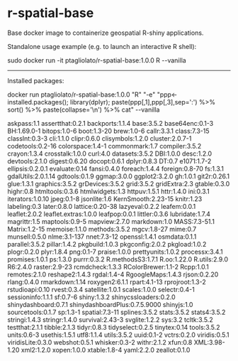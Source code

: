 # r-spatial-base
Base docker image to containerize geospatial R-shiny applications.

Standalone usage example (e.g. to launch an interactive R shell): 

  sudo docker run -it ptagliolato/r-spatial-base:1.0.0 R --vanilla

------------------------------
Installed packages:

docker run ptagliolato/r-spatial-base:1.0.0 "R" "-e" "ppp<-installed.packages(); library(dplyr); paste(ppp[,1],ppp[,3],sep=':') %>% sort() %>% paste(collapse='\n') %>% cat" --vanilla

askpass:1.1
assertthat:0.2.1
backports:1.1.4
base:3.5.2
base64enc:0.1-3
BH:1.69.0-1
bitops:1.0-6
boot:1.3-20
brew:1.0-6
callr:3.3.1
class:7.3-15
classInt:0.3-3
cli:1.1.0
clipr:0.6.0
clisymbols:1.2.0
cluster:2.0.7-1
codetools:0.2-16
colorspace:1.4-1
commonmark:1.7
compiler:3.5.2
crayon:1.3.4
crosstalk:1.0.0
curl:4.0
datasets:3.5.2
DBI:1.0.0
desc:1.2.0
devtools:2.1.0
digest:0.6.20
docopt:0.6.1
dplyr:0.8.3
DT:0.7
e1071:1.7-2
ellipsis:0.2.0.1
evaluate:0.14
fansi:0.4.0
foreach:1.4.4
foreign:0.8-70
fs:1.3.1
gdalUtils:2.0.1.14
gdtools:0.1.9
ggmap:3.0.0
ggplot2:3.2.0
gh:1.0.1
git2r:0.26.1
glue:1.3.1
graphics:3.5.2
grDevices:3.5.2
grid:3.5.2
gridExtra:2.3
gtable:0.3.0
highr:0.8
htmltools:0.3.6
htmlwidgets:1.3
httpuv:1.5.1
httr:1.4.0
ini:0.3.1
iterators:1.0.10
jpeg:0.1-8
jsonlite:1.6
KernSmooth:2.23-15
knitr:1.23
labeling:0.3
later:0.8.0
lattice:0.20-38
lazyeval:0.2.2
leafem:0.0.1
leaflet:2.0.2
leaflet.extras:1.0.0
leafpop:0.0.1
littler:0.3.6
lubridate:1.7.4
magrittr:1.5
maptools:0.9-5
mapview:2.7.0
markdown:1.0
MASS:7.3-51.1
Matrix:1.2-15
memoise:1.1.0
methods:3.5.2
mgcv:1.8-27
mime:0.7
munsell:0.5.0
nlme:3.1-137
nnet:7.3-12
openssl:1.4.1
osmdata:0.1.1
parallel:3.5.2
pillar:1.4.2
pkgbuild:1.0.3
pkgconfig:2.0.2
pkgload:1.0.2
plogr:0.2.0
plyr:1.8.4
png:0.1-7
praise:1.0.0
prettyunits:1.0.2
processx:3.4.1
promises:1.0.1
ps:1.3.0
purrr:0.3.2
R.methodsS3:1.7.1
R.oo:1.22.0
R.utils:2.9.0
R6:2.4.0
raster:2.9-23
rcmdcheck:1.3.3
RColorBrewer:1.1-2
Rcpp:1.0.1
remotes:2.1.0
reshape2:1.4.3
rgdal:1.4-4
RgoogleMaps:1.4.3
rjson:0.2.20
rlang:0.4.0
rmarkdown:1.14
roxygen2:6.1.1
rpart:4.1-13
rprojroot:1.3-2
rstudioapi:0.10
rvest:0.3.4
satellite:1.0.1
scales:1.0.0
selectr:0.4-1
sessioninfo:1.1.1
sf:0.7-6
shiny:1.3.2
shinycssloaders:0.2.0
shinydashboard:0.7.1
shinydashboardPlus:0.7.5.9000
shinyjs:1.0
sourcetools:0.1.7
sp:1.3-1
spatial:7.3-11
splines:3.5.2
stats:3.5.2
stats4:3.5.2
stringi:1.4.3
stringr:1.4.0
survival:2.43-3
svglite:1.2.2
sys:3.2
tcltk:3.5.2
testthat:2.1.1
tibble:2.1.3
tidyr:0.8.3
tidyselect:0.2.5
tinytex:0.14
tools:3.5.2
units:0.6-3
usethis:1.5.1
utf8:1.1.4
utils:3.5.2
uuid:0.1-2
vctrs:0.2.0
viridis:0.5.1
viridisLite:0.3.0
webshot:0.5.1
whisker:0.3-2
withr:2.1.2
xfun:0.8
XML:3.98-1.20
xml2:1.2.0
xopen:1.0.0
xtable:1.8-4
yaml:2.2.0
zeallot:0.1.0
